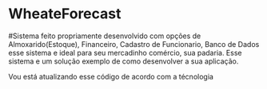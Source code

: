 # WheateForecast
#Sistema feito propriamente desenvolvido com opções de Almoxarido(Estoque), Financeiro, Cadastro de Funcionario, Banco de Dados 
esse sistema e ideal para seu mercadinho comércio, sua padaria. Esse sistema e um solução exemplo de como desenvolver a sua aplicação.


Vou está atualizando esse código de acordo com a técnologia
